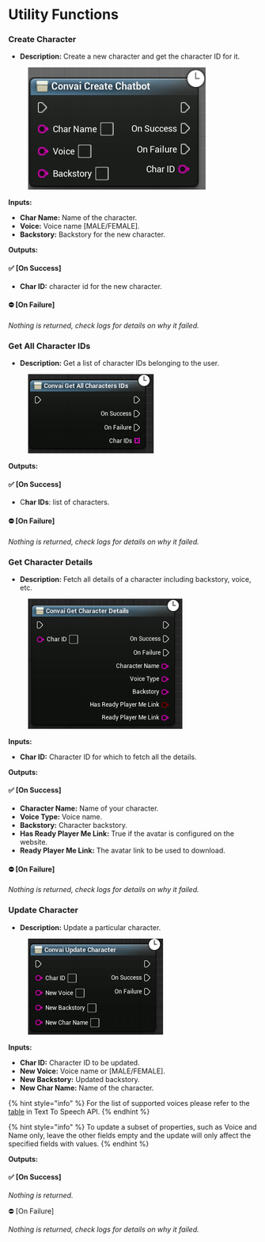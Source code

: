 # Utility Functions

### Create Character

* **Description:** Create a new character and get the character ID for it.

<figure><img src="../../../.gitbook/assets/image (114).png" alt=""><figcaption></figcaption></figure>

**Inputs:**

* **Char Name:** Name of the character.
* **Voice:** Voice name \[MALE/FEMALE].
* **Backstory:** Backstory for the new character.

**Outputs:**

#### ✅ \[On Success]

* **Char ID:** character id for the new character.

#### ⛔ \[On Failure]&#x20;

_Nothing is returned, check logs for details on why it failed._



### Get All Character IDs

* **Description:** Get a list of character IDs belonging to the user.

<figure><img src="../../../.gitbook/assets/image (107).png" alt=""><figcaption></figcaption></figure>

**Outputs:**

#### ✅ \[On Success]

* C**har IDs**: list of characters.

#### ⛔ \[On Failure]&#x20;

_Nothing is returned, check logs for details on why it failed._

### Get Character Details

* **Description:** Fetch all details of a character including backstory, voice, etc.

<figure><img src="../../../.gitbook/assets/image (93).png" alt=""><figcaption></figcaption></figure>

**Inputs:**

* **Char ID:** Character ID for which to fetch all the details.

**Outputs:**

#### ✅ \[On Success]

* **Character Name:** Name of your character.&#x20;
* **Voice Type:** Voice name.&#x20;
* **Backstory:** Character backstory.
* **Has Ready Player Me Link:** True if the avatar is configured on the website.
* **Ready Player Me Link:** The avatar link to be used to download.

#### ⛔ \[On Failure]&#x20;

_Nothing is returned, check logs for details on why it failed._

### Update Character&#x20;

* **Description:** Update a particular character.

<figure><img src="../../../.gitbook/assets/image (85).png" alt=""><figcaption></figcaption></figure>

**Inputs:**

* **Char ID:** Character ID to be updated.
* **New Voice:** Voice name or \[MALE/FEMALE].
* **New Backstory:** Updated backstory.
* **New Char Name:** Name of the character.

{% hint style="info" %}
For the list of supported voices please refer to the [table](../../../reference/core-api-reference/standalone-voice-api/text-to-speech-api.md#list-of-available-voices-and-their-supported-audio-file-encodings) in Text To Speech API.
{% endhint %}

{% hint style="info" %}
To update a subset of properties, such as Voice and Name only, leave the other fields empty and the update will only affect the specified fields with values.
{% endhint %}

**Outputs:**

#### ✅ \[On Success]

_Nothing is returned._

⛔ \[On Failure]&#x20;

_Nothing is returned, check logs for details on why it failed._
